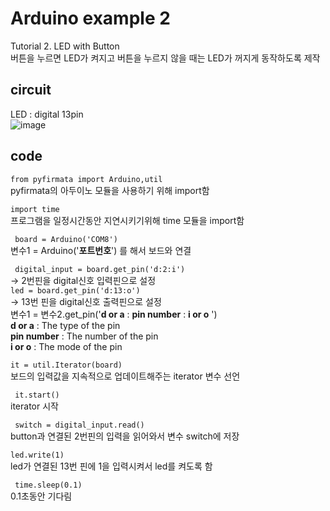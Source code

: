 # Arduino example 2 
Tutorial 2. LED with Button \
버튼을 누르면 LED가 켜지고 버튼을 누르지 않을 때는 LED가 꺼지게 동작하도록 제작


## circuit
LED : digital 13pin \
![image](https://user-images.githubusercontent.com/79436159/108667697-1ca4dd00-751d-11eb-90b3-79945ec1a951.png)


## code
``` from pyfirmata import Arduino,util ```\
pyfirmata의 아두이노 모듈을 사용하기 위해 import함 

``` import time ```\
프로그램을 일정시간동안 지연시키기위해 time 모듈을 import함

``` board = Arduino('COM8')``` \
변수1 = Arduino('**포트번호**') 를 해서 보드와 연결 


``` digital_input = board.get_pin('d:2:i')``` \
  -> 2번핀을 digital신호 입력핀으로 설정\
  ```led = board.get_pin('d:13:o') ```\
  -> 13번 핀을 digital신호 출력핀으로 설정\
변수1 = 변수2.get_pin('**d or a** : **pin number** : **i or o** ') \
**d or a** : The type of the pin \
**pin number** : The number of the pin\
**i or o** : The mode of the pin 
 
 ``` it = util.Iterator(board) ```\
보드의 입력값을 지속적으로 업데이트해주는 iterator 변수 선언

 ``` it.start()``` \
iterator 시작

``` switch = digital_input.read()```\
button과 연결된 2번핀의 입력을 읽어와서 변수 switch에 저장

```led.write(1)```\
led가 연결된 13번 핀에 1을 입력시켜서 led를 켜도록 함

```  time.sleep(0.1) ```\
0.1초동안 기다림
